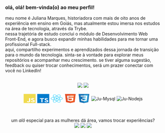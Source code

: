 ### olá, olá! bem-vinda(o) ao meu perfil! 

meu nome é Juliana Marques, historiadora com mais de oito anos de experiência em ensino em Goiás, mas atualmente estou imersa nos estudos na área de tecnologia, através da Trybe. 
<br>
nessa trajetória de estudo conclui o módulo de Desenvolvimento Web Front-End, e agora busco expandir minhas habilidades para me tornar uma profissional Full-stack.
<br>
aqui, compartilho experimentos e aprendizados dessa jornada de transição para o mundo da tecnologia. sinta-se à vontade para explorar meus repositórios e acompanhar meu crescimento. se tiver alguma sugestão, feedback ou quiser trocar conhecimentos, será um prazer conectar com você no LinkedIn!


<br>
<!-- GITHUB STATUS -->
<div align="center">
  <img height="180em" src="https://github-readme-stats.vercel.app/api?username=marquesdjuliana&show_icons=true&theme=synthwave&include_all_commits=true&count_private=true"/>
  <img height="180em" src="https://github-readme-stats.vercel.app/api/top-langs/?username=marquesdjuliana&layout=compact&langs_count=10&theme=synthwave"/>

</div>

    
<div  align="center" style="display: inline_block"><br>
  <img align="center" alt="Ju-Js" height="30" width="40" src="https://raw.githubusercontent.com/devicons/devicon/master/icons/javascript/javascript-plain.svg">
  <img align="center" alt="Ju-Ts" height="30" width="40" src="https://raw.githubusercontent.com/devicons/devicon/master/icons/typescript/typescript-plain.svg">
  <img align="center" alt="Ju-React" height="30" width="40" src="https://raw.githubusercontent.com/devicons/devicon/master/icons/react/react-original.svg">
  <img align="center" alt="Ju-HTML" height="30" width="40" src="https://raw.githubusercontent.com/devicons/devicon/master/icons/html5/html5-original.svg">
  <img align="center" alt="Ju-CSS" height="30" width="40" src="https://raw.githubusercontent.com/devicons/devicon/master/icons/css3/css3-original.svg">
  <img align="center" alt="Ju-Mysql" height="30" width="40" src="https://cdn.jsdelivr.net/gh/devicons/devicon/icons/mysql/mysql-original.svg">
  <img align="center" alt="Ju-Nodejs" height="30" width="40" src="https://cdn.jsdelivr.net/gh/devicons/devicon/icons/nodejs/nodejs-original.svg">

  
  ##
 <br>
 um <i>alô</i> especial para as mulheres dá área, vamos trocar experiências? 
<div> 
  <a href="https://instagram.com/velhaju" target="_blank"><img src="https://img.shields.io/badge/-Instagram-%23E4405F?style=for-the-badge&logo=instagram&logoColor=white" target="_blank"></a>
  <a href = "mailto:marquesdjuliana@gmail.com"><img src="https://img.shields.io/badge/-Gmail-%23333?style=for-the-badge&logo=gmail&logoColor=white" target="_blank"></a>
  <a href="https://www.linkedin.com/in/marquesdjuliana" target="_blank"><img src="https://img.shields.io/badge/-LinkedIn-%230077B5?style=for-the-badge&logo=linkedin&logoColor=white" target="_blank"></a> 
 
</div>

